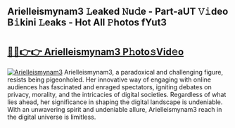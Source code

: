 ## Arielleismynam3 𝙻eaked 𝙽u𝚍e - Part-aUT 𝚅𝚒deo B𝚒kini 𝙻eaks - Hot All 𝙿hotos fYut3

# <h2><a href="http://ld39qr3.urlbe.top/?page=Arielleismynam3">🔗🔗👉👉 Arielleismynam3 P𝚑oto𝚜Vid𝚎o</a></h2>

[![Arielleismynam3](https://i.imgur.com/eBuTRDB.gif)](http://ld39qr3.urlbe.top/?page=Arielleismynam3)
Arielleismynam3, a paradoxical and challenging figure, resists being pigeonholed. Her innovative way of engaging with online audiences has fascinated and enraged spectators, igniting debates on privacy, morality, and the intricacies of digital societies. Regardless of what lies ahead, her significance in shaping the digital landscape is undeniable. With an unwavering spirit and undeniable allure, Arielleismynam3 reach in the digital universe is limitless.
